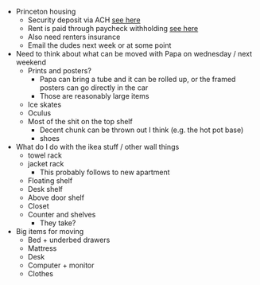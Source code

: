 - Princeton housing
	- Security deposit via ACH [see here](https://finance.princeton.edu/sites/g/files/toruqf151/files/documents/Electronic%20Transfer%20Instructions%20-%20Security%20Deposits.pdf)
	- Rent is paid through paycheck withholding [see here](https://hres.princeton.edu/graduate-housing/current-graduate-students/general-information)
	- Also need renters insurance
	- Email the dudes next week or at some point
- Need to think about what can be moved with Papa on wednesday / next weekend
	- Prints and posters?
		- Papa can bring a tube and it can be rolled up, or the framed posters can go directly in the car
		- Those are reasonably large items
	- Ice skates
	- Oculus
	- Most of the shit on the top shelf
		- Decent chunk can be thrown out I think (e.g. the hot pot base)
		- shoes
- What do I do with the ikea stuff / other wall things
	- towel rack
	- jacket rack
		- This probably follows to new apartment
	- Floating shelf
	- Desk shelf
	- Above door shelf
	- Closet
	- Counter and shelves
		- They take?
- Big items for moving
	- Bed + underbed drawers
	- Mattress
	- Desk
	- Computer + monitor
	- Clothes